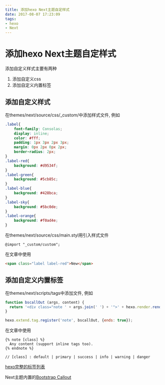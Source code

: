```yaml
---
title: 添加hexo Next主题自定样式
date: 2017-08-07 17:23:09
tags:
- hexo
- Next
---
```


# 添加hexo Next主题自定样式

添加自定义样式主要有两种
1. 添加自定义css
2. 添加自定义内置标签

## 添加自定义样式
在themes/next/source/css/_custom/中添加样式文件, 例如
```css
.label{
    font-family: Consolas;
    display: inline;
    color: #fff;
    padding: 1px 3px 2px 3px;
    margin: 0px 2px 0px 2px;
    border-radius: 2px;
}
.label-red{
    background: #d9534f;
}
.label-green{
    background: #5cb85c;
}
.label-blue{
    background: #428bca;
}
.label-sky{
    background: #5bc0de;
}
.label-orange{
    background: #f0ad4e;
}
```

在themes/next/source/css/main.styl用引入样式文件
```stylus
@import "_custom/custom";
```

在文章中使用
```html
<span class="label label-red">New</span>
```

## 添加自定义内置标签
在themes/next/scripts/tags中添加文件, 例如
```javascript
function bscallOut (args, content) {
  return '<div class="note ' + args.join(' ') + '">' + hexo.render.renderSync({text: content, engine: 'markdown'}).trim() + '</div>';
}

hexo.extend.tag.register('note', bscallOut, {ends: true});
```
在文章中使用
```
{% note [class] %}
  Any content (support inline tags too).
{% endnote %}

// [class] : default | primary | success | info | warning | danger
```

[ hexo完整的标签列表](https://hexo.io/docs/tag-plugins.html)

Next主题内置的[Bootstrap Callout](https://almostover.ru/2016-01/hexo-theme-next-test/)
